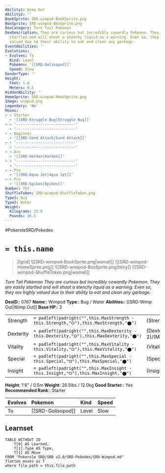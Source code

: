 ```yaml
---
Ability1: Wimp Out
Ability2: ''
BookSprite: SRD-wimpod-BookSprite.png
BoxSprite: SRD-wimpod-BoxSprite.png
DexCategory: Turn Tail Pokemon
DexDescription: They are curious but incredibly cowardly Pokemon. They are easily
  startled and will shoot a stenchy liquid as a warning. Even so, they are highly
  valued due to their ability to eat and clean any garbage.
EventAbilities: ''
Evolutions:
- Evolves: To
  Kind: Level
  Pokemon: '[[SRD-Golisopod]]'
  Speed: Slow
GenderType: ''
Height:
  Feet: 1.6
  Meters: 0.5
HiddenAbility: ''
HomeSprite: SRD-wimpod-HomeSprite.png
Image: wimpod.png
Legendary: 'No'
Moves:
- - Starter
  - '[[SRD-Struggle Bug|Struggle Bug]]'
- - '---------------------------'
  - '---------------------------'
- - Beginner
  - '[[SRD-Sand Attack|Sand Attack]]'
- - '---------------------------'
  - '---------------------------'
- - Ace
  - '[[SRD-Harden|Harden]]'
- - '---------------------------'
  - '---------------------------'
- - Pro
  - '[[SRD-Aqua Jet|Aqua Jet]]'
- - Pro
  - '[[SRD-Spikes|Spikes]]'
Number: 767
ShuffleToken: SRD-wimpod-ShuffleToken.png
Type1: Bug
Type2: Water
Weight:
  Kilograms: 12.0
  Pounds: 26.5
---
```


#PokeroleSRD/Pokedex

# `= this.name`

> [!grid]
> ![[SRD-wimpod-BookSprite.png|wsmall]]
> ![[SRD-wimpod-HomeSprite.png]]
> ![[SRD-wimpod-BoxSprite.png|htiny]]
> ![[SRD-wimpod-ShuffleToken.png|wsmall]]


*Turn Tail Pokemon*
*They are curious but incredibly cowardly Pokemon. They are easily startled and will shoot a stenchy liquid as a warning. Even so, they are highly valued due to their ability to eat and clean any garbage.*

**DexID**:: 0767
**Name**:: Wimpod
**Type**:: Bug / Water
**Abilities**:: [[SRD-Wimp Out|Wimp Out]]
**Base HP**:: 3

|           |                                                                                        |                                          |
| --------- | -------------------------------------------------------------------------------------- | ---------------------------------------- |
| Strength  | `= padleft(padright("",this.MaxStrength - this.Strength,"⭘"),this.MaxStrength,"⬤")`    | (Strength::1)/(MaxStrength::3)   |
| Dexterity | `= padleft(padright("",this.MaxDexterity - this.Dexterity,"⭘"),this.MaxDexterity,"⬤")` | (Dexterity:: 2)/(MaxDexterity::5) |
| Vitality  | `= padleft(padright("",this.MaxVitality - this.Vitality,"⭘"),this.MaxVitality,"⬤")`    | (Vitality::1)/(MaxVitality::3)   |
| Special   | `= padleft(padright("",this.MaxSpecial - this.Special,"⭘"),this.MaxSpecial,"⬤")`       | (Special::1)/(MaxSpecial::3)     |
| Insight   | `= padleft(padright("",this.MaxInsight - this.Insight,"⭘"),this.MaxInsight,"⬤")`       | (Insight::1)/(MaxInsight::3)     |

**Height**: 1'6" / 0.5m
**Weight**: 26.5lbs / 12.0kg
**Good Starter**:: Yes
**Recommended Rank**:: Starter

| Evolves   | Pokemon           | Kind   | Speed   |
|:----------|:------------------|:-------|:--------|
| To        | [[SRD-Golisopod]] | Level  | Slow    |

## Learnset

```dataview
TABLE WITHOUT ID
    T[0] AS Learned,
    T[1].Type AS Type,
    T[1] AS Move
FROM "Pokerole SRD/SRD v2.0/SRD-Pokedex/SRD-Wimpod.md"
flatten moves as T
where file.path = this.file.path
```
